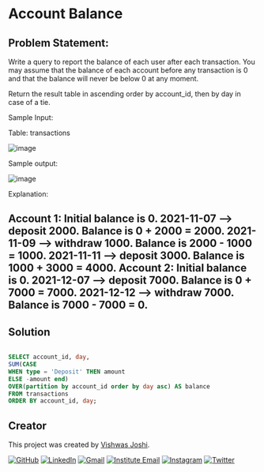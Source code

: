# Account Balance

## Problem Statement:

Write a query to report the balance of each user after each transaction. You may assume that the balance of each account before any transaction is 0 and that the balance will never be below 0 at any moment.

Return the result table in ascending order by account_id, then by day in case of a tie.

Sample Input:

Table: transactions

![image](https://github.com/vishwasjoshi2019/DSML/assets/98074283/c4e720ea-6bcd-45f5-9291-363c76498c92)


Sample output:

![image](https://github.com/vishwasjoshi2019/DSML/assets/98074283/c5ac6b2d-c8ce-40c9-95b9-f851a930fd51)


Explanation:

Account 1:
Initial balance is 0.
2021-11-07 --> deposit 2000. Balance is 0 + 2000 = 2000.
2021-11-09 --> withdraw 1000. Balance is 2000 - 1000 = 1000.
2021-11-11 --> deposit 3000. Balance is 1000 + 3000 = 4000.
Account 2:
Initial balance is 0.
2021-12-07 --> deposit 7000. Balance is 0 + 7000 = 7000.
2021-12-12 --> withdraw 7000. Balance is 7000 - 7000 = 0.
---

## Solution

```sql

SELECT account_id, day,
SUM(CASE 
WHEN type = 'Deposit' THEN amount
ELSE -amount end)
OVER(partition by account_id order by day asc) AS balance
FROM transactions
ORDER BY account_id, day;

```
## Creator

This project was created by [Vishwas Joshi](https://github.com/vishwasjoshi2019).


[![GitHub](https://img.shields.io/badge/GitHub-%40vishwasjoshi2019-blue)](https://github.com/vishwasjoshi2019)
[![LinkedIn](https://img.shields.io/badge/LinkedIn-%40vishwasjoshi2019-blue)](https://www.linkedin.com/in/vishwasjoshi2019/)
[![Gmail](https://img.shields.io/badge/Gmail-vishwasjoshi2019%40gmail.com-red)](mailto:vishwasjoshi2019@gmail.com)
[![Institute Email](https://img.shields.io/badge/Institute%20Email-vishwas.j%40iitgn.ac.in-red)](mailto:vishwas.j@iitgn.ac.in)
[![Instagram](https://img.shields.io/badge/Instagram-%40cursed__geek-orange)](https://www.instagram.com/cursed_geek/)
[![Twitter](https://img.shields.io/badge/Twitter-%40Vishwas79116150-blue)](https://twitter.com/Vishwas79116150)


